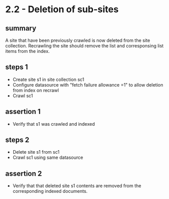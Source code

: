 # 2.2 - Deletion of sub-sites

## summary 

A site that have been previously crawled is now deleted from the site collection. Recrawling the site should remove the list and corresponsing list items from the index.

## steps 1

  * Create site s1 in site collection sc1
  * Configure datasource with "fetch failure allowance =1" to allow deletion from index on recrawl
  * Crawl sc1 
  
## assertion 1 

  * Verify that s1 was crawled and indexed

## steps 2

  * Delete site s1 from sc1
  * Crawl sc1 using same datasource

## assertion 2

  * Verify that that deleted site s1 contents are removed from the corresponding indexed documents.
